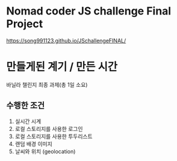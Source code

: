 # Nomad coder JS challenge Final Project
https://song991123.github.io/JSchallengeFINAL/

# 만들게된 계기 / 만든 시간
바닐라 챌린지 최종 과제(총 1일 소요)

## 수행한 조건

1. 실시간 시계
2. 로컬 스토리지를 사용한 로그인
3. 로컬 스토리지를 사용한 투두리스트
4. 랜덤 배경 이미지
5. 날씨와 위치 (geolocation)
